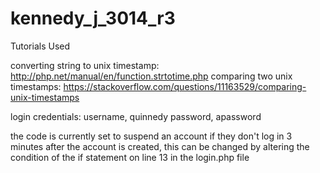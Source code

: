 # kennedy_j_3014_r3
Tutorials Used

converting string to unix timestamp: http://php.net/manual/en/function.strtotime.php
comparing two unix timestamps: https://stackoverflow.com/questions/11163529/comparing-unix-timestamps

login credentials: username, quinnedy  password, apassword

the code is currently set to suspend an account if they don't log in 3 minutes after the account is created, this can be changed by altering the condition of the if statement on line 13 in the login.php file
